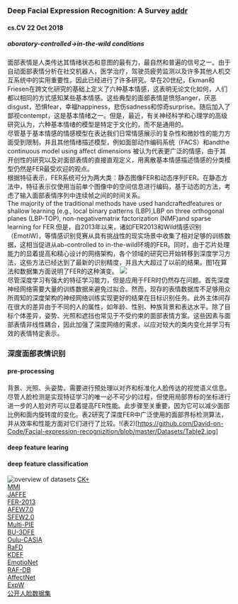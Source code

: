 ### Deep Facial Expression Recognition: A Survey [addr](https://arxiv.org/pdf/1804.08348.pdf)  
#### cs.CV 22 Oct 2018
##### aboratory-controlled->in-the-wild conditions
面部表情是人类传达其情绪状态和意图的最有力，最自然和普遍的信号之一。由于自动面部表情分析在社交机器人，医学治疗，驾驶员疲劳监测以及许多其他人机交互系统中的实用重要性，因此已经进行了许多研究。早在20世纪，Ekman和Friesen在跨文化研究的基础上定义了六种基本情感，这表明无论文化如何，人们都以相同的方式感知某些基本情感。这些典型的面部表情是愤怒anger，厌恶disgust，恐惧fear，幸福happiness，悲伤sadness和惊奇surprise。随后加入了鄙视contempt，这是基本情绪之一。但是，最近，有关神经科学和心理学的高级研究认为，六种基本情绪的模型是特定于文化的，而不是通用的。  
尽管基于基本情感的情感模型在表达我们日常情感展示的复杂性和微妙性的能力方面受到限制，并且其他情绪描述模型，例如面部动作编码系统（FACS）和andthe continuous model using affect dimensions 被认为代表更广泛的情感，由于其开创性的研究以及对面部表情的直接直观定义，用离散基本情感描述情感的分类模型仍然是FER最受欢迎的观点。    
根据特征表示，FER系统可分为两大类：静态图像FER和动态序列FER。在静态方法中，特征表示仅使用当前单个图像中的空间信息进行编码，基于动态的方法，考虑了输入面部表情序列中连续帧之间的时间关系。  
The majority of the traditional methods have used handcraftedfeatures or shallow learning (e.g., local binary patterns (LBP),LBP  on  three  orthogonal  planes  (LBP-TOP),  non-negativematrix factorization (NMF)and sparse learning for FER.但是，自2013年以来，诸如FER2013和Wild情感识别（EmotiW)，等情感识别竞赛从具有挑战性的现实场景中收集了相对足够的训练数据，这相当促进从ab-controlled to in-the-wild环境的FER。同时，由于芯片处理能力的显着提高和精心设计的网络架构，各个领域的研究已开始转移到深度学习方法，这些方法已经达到了最新的识别精度，并且大大超过了以前的结果。图1在算法和数据集方面说明了FER的这种演变。 ![](https://github.com/David-on-Code/Facial-expression-recognizition/blob/master/Datasets/Figure1.png)  
尽管深度学习有强大的特征学习能力，但是应用于FER时仍然存在问题。首先深度神经网络需要大量的训练数据来避免过拟合。然而，现存的表情数据库不足够用众所周知的深度架构的神经网络训练实现更好的结果在目标识别任务。此外主体间存在很大的差异由于不同的人的属性，如年龄、性别、种族背景和表达水平。除了目标个体差异，姿势、光照和遮挡也常见于不受约束的面部表情方案。这些因素与面部表情非线性耦合，因此加强了深度网络的需求，以应对较大的类内变化并学习有效的表情特定表示。

### 深度面部表情识别  
#### pre-processing  
背景、光照、头姿势。需要进行预处理以对齐和标准化人脸传达的视觉语义信息。  
尽管人脸检测是实现特征学习的唯一必不可少的过程，但使用局部界标的坐标进行进一步的人脸对齐可以显着提高FER性能。此步骤至关重要，因为它可以减少面部比例和面内旋转度的变化。表2研究了深度FER中广泛使用的面部界标检测算法，并从效率和性能方面对它们进行了比较。!(表2)[https://github.com/David-on-Code/Facial-expression-recognizition/blob/master/Datasets/Table2.jpg]  

#### deep feature learing
#### deep feature classification
![overview of datasets](https://github.com/David-on-Code/Facial-expression-recognizition/blob/master/Datasets/WeChatee3dfadaf56be8150efceab7948523e7.png)
[CK+](http://www.pitt.edu/~emotion/ck-spread.htm)  
[MMI](https://mmifacedb.eu/)  
[JAFFE](http://www.kasrl.org/jaffe.html)  
[FER-2013](https://www.kaggle.com/c/challenges-in-representation-learning-facial-expression-recognition-challenge)  
[AFEW7.0](https://sites.google.com/site/emotiwchallenge/)  
[SFEW2.0](https://cs.anu.edu.au/few/emotiw2015.html)  
[Multi-PIE](http://www.flintbox.com/public/project/4742/)  
[BU-3DFE](http://www.cs.binghamton.edu/~lijun/Research/3DFE/3DFE_Analysis.html)  
[Oulu-CASIA](http://www.cse.oulu.fi/CMV/Downloads/Oulu-CASIA)  
[RaFD](http://www.socsci.ru.nl:8180/RaFD2/RaFD)  
[KDEF](http://www.emotionlab.se/kdef/)  
[EmotioNet](http://cbcsl.ece.ohio-state.edu/dbform_emotionet.html)  
[RAF-DB](http://www.whdeng.cn/RAF/model1.html)  
[AffectNet](http://mohammadmahoor.com/databases-codes/)  
[ExpW](http://mmlab.ie.cuhk.edu.hk/projects/socialrelation/index.html)  
[公开人脸数据集](https://blog.csdn.net/lilai619/article/details/51178971)  
